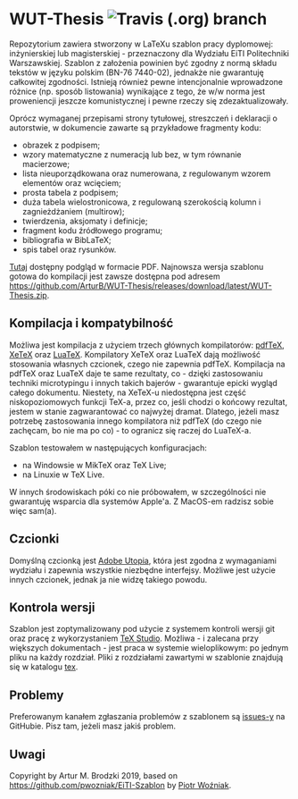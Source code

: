 # WUT-Thesis ![Travis (.org) branch](https://img.shields.io/travis/ArturB/WUT-Thesis/master?label=texlive)

Repozytorium zawiera stworzony w LaTeXu szablon pracy dyplomowej: inżynierskiej lub magisterskiej - przeznaczony dla Wydziału EiTI Politechniki Warszawskiej. Szablon z założenia powinien być zgodny z normą składu tekstów w języku polskim (BN-76 7440-02), jednakże nie gwarantuję całkowitej zgodności. Istnieją również pewne intencjonalnie wprowadzone różnice (np. sposób listowania) wynikające z tego, że w/w norma jest proweniencji jeszcze komunistycznej i pewne rzeczy się zdezaktualizowały. 

Oprócz wymaganej przepisami strony tytułowej, streszczeń i deklaracji o autorstwie, w dokumencie zawarte są przykładowe fragmenty kodu:
 - obrazek z podpisem;
 - wzory matematyczne z numeracją lub bez, w tym równanie macierzowe;
 - lista nieuporządkowana oraz numerowana, z regulowanym wzorem elementów oraz wcięciem;
 - prosta tabela z podpisem;
 - duża tabela wielostronicowa, z regulowaną szerokością kolumn i zagnieżdżaniem (multirow);
 - twierdzenia, aksjomaty i definicje;
 - fragment kodu źródłowego programu;
 - bibliografia w BibLaTeX;
 - spis tabel oraz rysunków.
 
[Tutaj](https://github.com/ArturB/WUT-Thesis/blob/master/main.pdf) dostępny podgląd w formacie PDF. Najnowsza wersja szablonu gotowa do kompilacji jest zawsze dostępna pod adresem https://github.com/ArturB/WUT-Thesis/releases/download/latest/WUT-Thesis.zip. 
 
## Kompilacja i kompatybilność
Możliwa jest kompilacja z użyciem trzech głównych kompilatorów: [pdfTeX](https://www.tug.org/applications/pdftex/), [XeTeX](http://xetex.sourceforge.net/) oraz [LuaTeX](http://www.luatex.org/). Kompilatory XeTeX oraz LuaTeX dają możliwość stosowania własnych czcionek, czego nie zapewnia pdfTeX. Kompilacja na pdfTeX oraz LuaTeX daje te same rezultaty, co - dzięki zastosowaniu techniki microtypingu i innych takich bajerów - gwarantuje epicki wygląd całego dokumentu. Niestety, na XeTeX-u niedostępna jest część niskopoziomowych funkcji TeX-a, przez co, jeśli chodzi o końcowy rezultat, jestem w stanie zagwarantować co najwyżej dramat. Dlatego, jeżeli masz potrzebę zastosowania innego kompilatora niż pdfTeX (do czego nie zachęcam, bo nie ma po co) - to ogranicz się raczej do LuaTeX-a. 

Szablon testowałem w następujących konfiguracjach:
 - na Windowsie w MikTeX oraz TeX Live;
 - na Linuxie w TeX Live.
 
W innych środowiskach póki co nie próbowałem, w szczególności nie gwarantuję wsparcia dla systemów Apple'a. Z MacOS-em radzisz sobie więc sam(a). 

## Czcionki
Domyślną czcionką jest [Adobe Utopia](https://ctan.org/pkg/fourier), która jest zgodna z wymaganiami wydziału i zapewnia wszystkie niezbędne interfejsy. Możliwe jest użycie innych czcionek, jednak ja nie widzę takiego powodu. 
 
## Kontrola wersji
Szablon jest zoptymalizowany pod użycie z systemem kontroli wersji git oraz pracę z wykorzystaniem [TeX Studio](https://www.texstudio.org/). Możliwa - i zalecana przy większych dokumentach - jest praca w systemie wieloplikowym: po jednym pliku na każdy rozdział. Pliki z rozdziałami zawartymi w szablonie znajdują się w katalogu [tex](https://github.com/ArturB/WUT-Thesis/tree/master/tex).
 
## Problemy
Preferowanym kanałem zgłaszania problemów z szablonem są [issues-y](https://github.com/ArturB/WUT-Thesis/issues) na GitHubie. Pisz tam, jeżeli masz jakiś problem. 
 
## Uwagi
Copyright by Artur M. Brodzki 2019, based on https://github.com/pwozniak/EiTI-Szablon by [Piotr Woźniak](https://github.com/pwozniak). 
